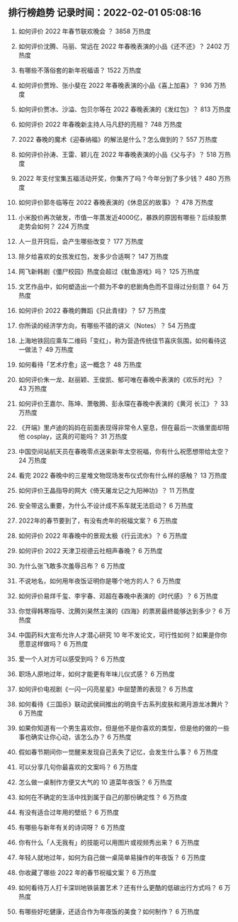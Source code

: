 
## 排行榜趋势 记录时间：2022-02-01 05:08:16
  
  1. 如何评价 2022 年春节联欢晚会 ？ 3858 万热度
    
  2. 如何评价沈腾、马丽、常远在 2022 年春晚表演的小品《还不还》？ 2402 万热度
    
  3. 有哪些不落俗套的新年祝福语？ 1522 万热度
    
  4. 如何评价贾玲、张小斐在 2022 年春晚表演的小品《喜上加喜》？ 936 万热度
    
  5. 如何评价贾冰、沙溢、包贝尔等在 2022 春晚表演的《发红包》？ 813 万热度
    
  6. 如何评价 2022 年春晚新主持人马凡舒的亮相？ 748 万热度
    
  7. 2022 春晚的魔术《迎春纳福》的解法是什么？怎么做到的？ 557 万热度
    
  8. 如何评价孙涛、王雷、颖儿在 2022 年春晚表演的小品《父与子》？ 518 万热度
    
  9. 2022 年支付宝集五福活动开奖，你集齐了吗？今年分到了多少钱？ 480 万热度
    
  10. 如何评价郭冬临等在 2022 春晚表演的《休息区的故事》？ 478 万热度
    
  11. 小米股价再次破发，市值一年蒸发近4000亿，暴跌的原因有哪些？后续股票走势会如何？ 224 万热度
    
  12. 人一旦开窍后，会产生哪些改变？ 177 万热度
    
  13. 除夕给喜欢的女孩发红包，发多少合适啊？ 147 万热度
    
  14. 网飞新韩剧《僵尸校园》热度会超过《鱿鱼游戏》吗？ 125 万热度
    
  15. 文艺作品中，如何塑造出一个颇为不幸的悲剧角色而不显得过分刻意？ 64 万热度
    
  16. 如何评价 2022 春晚的舞蹈《只此青绿》？ 57 万热度
    
  17. 你所读的经济学方向，有哪些不错的讲义（Notes）？ 54 万热度
    
  18. 上海地铁回应乘车二维码「变红」，称为营造传统佳节喜庆氛围，如何看待这一做法？ 49 万热度
    
  19. 如何看待「艺术疗愈」这一概念？ 48 万热度
    
  20. 如何评价朱一龙、赵丽颖、王俊凯、郁可唯在春晚中表演的《欢乐时光》？ 43 万热度
    
  21. 如何评价王嘉尔、陈坤、萧敬腾、彭永琛在春晚中表演的《黄河 长江》？ 33 万热度
    
  22. 《开端》里卢迪的妈妈在前面表现得非常令人窒息，但在最后一次循里面却陪他 cosplay，这真的可能吗？ 31 万热度
    
  23. 中国空间站航天员在春晚零点送来新年太空祝福，你有什么祝愿想带给太空？ 24 万热度
    
  24. 看完 2022 春晚中的三星堆文物现场发布仪式你有什么样的感触？ 13 万热度
    
  25. 如何评价王晶指导的网大《倚天屠龙记之九阳神功》？ 11 万热度
    
  26. 安全带这么重要，为什么不设计成不系车就无法启动？ 6 万热度
    
  27. 2022年的春节要到了，有没有虎年的祝福文案？ 6 万热度
    
  28. 如何评价 2022 年春晚中的景观太极《行云流水》？ 6 万热度
    
  29. 如何评价 2022 天津卫视德云社相声春晚？ 6 万热度
    
  30. 为什么张飞敢多次羞辱吕布？ 6 万热度
    
  31. 不说地名，如何用年夜饭证明你是哪个地方的人？ 6 万热度
    
  32. 如何评价易烊千玺、李宇春、邓超在春晚中表演的《时代感》？ 6 万热度
    
  33. 你觉得韩寒指导、沈腾刘昊然主演的《四海》的票房最终能够达到多少？ 6 万热度
    
  34. 中国药科大宣布允许人才潜心研究 10 年不发论文，可行性如何？如果是你你愿意这样做吗？ 6 万热度
    
  35. 爱一个人对方可以感受到吗？ 6 万热度
    
  36. 职场人原地过年，如何才能更有年味儿仪式感？ 6 万热度
    
  37. 如何评价电视剧《一闪一闪亮星星》中屈楚萧的表现？ 6 万热度
    
  38. 如何看待《三国杀》联动武侯祠推出的明良千古系列皮肤和溯月游龙冰舞片？ 6 万热度
    
  39. 如果你知道有一个男生喜欢你，但是他不是你喜欢的类型，但是他的做的一些事也确实让你心动，该怎么办？ 6 万热度
    
  40. 假如春节期间你一觉醒来发现自己丢失了记忆，会发生什么事？ 6 万热度
    
  41. 可以分享几句你最喜欢的文案吗？ 6 万热度
    
  42. 怎么做一桌制作方便又大气的 10 道菜年夜饭？ 6 万热度
    
  43. 如何在不确定的生活中找到属于自己的那份确定性？ 6 万热度
    
  44. 有没有适合过年用的壁纸？ 6 万热度
    
  45. 有哪些与新年有关的诗词呀？ 6 万热度
    
  46. 你有什么「人无我有」的技能可以用图片或视频秀出来？ 6 万热度
    
  47. 年轻人就地过年，如何为自己做一桌简单易操作的年夜饭？ 6 万热度
    
  48. 你收藏了哪些 2022 年的春节祝福文案？ 6 万热度
    
  49. 如何看待万人打卡深圳地铁装置艺术？还有什么更酷的低碳出行方式吗？ 6 万热度
    
  50. 有哪些好吃健康，还适合作为年夜饭的美食？如何制作？ 6 万热度
    